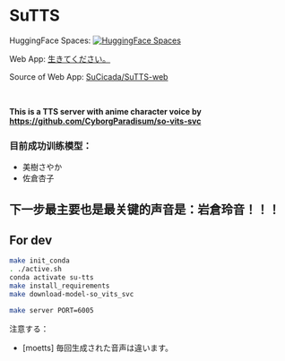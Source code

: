 # SuTTS

HuggingFace Spaces: [![HuggingFace  Spaces](https://img.shields.io/badge/%F0%9F%A4%97%20Hugging%20Face-Spaces-blue)](https://huggingface.co/spaces/SuCicada/SuTTS)

Web App: [生きてください。](https://sucicada.github.io/sutts-homepage/)

Source of Web App: [SuCicada/SuTTS-web](https://github.com/SuCicada/SuTTS-web)

<br>

**This is a TTS server with anime character voice by https://github.com/CyborgParadisum/so-vits-svc**

### 目前成功训练模型：
- 美樹さやか
- 佐倉杏子

## 下一步最主要也是最关键的声音是：岩倉玲音！！！


## For dev
```bash
make init_conda
. ./active.sh
conda activate su-tts
make install_requirements
make download-model-so_vits_svc

```

```bash
make server PORT=6005
```
注意する： 
- [moetts] 毎回生成された音声は違います。


